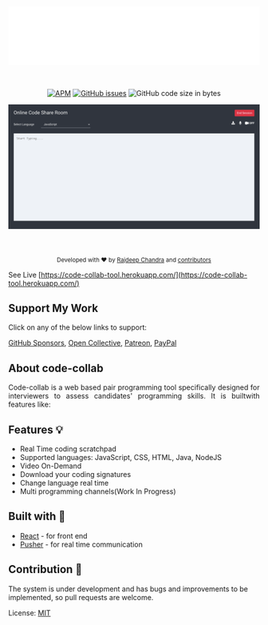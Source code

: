 <p align="center">
  <img src="https://github.com/Rajdeepc/code-collab/blob/master/github/logo.png?raw=true" width="600">
</p><br>

<p align="center"><a href="https://github.com/Rajdeepc/code-collab/blob/master/LICENSE.md"><img alt="APM" src="https://img.shields.io/apm/l/react"></a> <a href="https://github.com/Rajdeepc/code-collab/issues"><img alt="GitHub issues" src="https://img.shields.io/github/issues/Rajdeepc/code-collab"></a> <img alt="GitHub code size in bytes" src="https://img.shields.io/github/languages/code-size/Rajdeepc/code-collab">
</p>

<p align="center">
  <img src="https://github.com/Rajdeepc/code-collab/blob/master/github/code.png?raw=true" width="600">
</p><br>


<p align="center">
  <sub>Developed with ❤︎ by
    <a href="https://github.com/Rajdeepc">Rajdeep Chandra</a> and
    <a href="https://github.com/Rajdeepc/code-collab/graphs/contributors">contributors</a>
  </sub>
</p>


 See Live [https://code-collab-tool.herokuapp.com/](https://code-collab-tool.herokuapp.com/)

 ## Support My Work

Click on any of the below links to support:

[GitHub Sponsors](https://github.com/sponsors/Rajdeepc), 
[Open Collective](https://opencollective.com/rajdeep-chandra), 
[Patreon](https://www.patreon.com/chandraraj), 
[PayPal](https://www.paypal.me/RajdeepC)

## About code-collab

<p style="text-align: justify">Code-collab is a web based pair programming tool specifically designed for interviewers to assess candidates' programming skills. It is builtwith features like:

## Features 💡

- Real Time coding scratchpad
- Supported languages: JavaScript, CSS, HTML, Java, NodeJS
- Video On-Demand
- Download your coding signatures
- Change language real time
- Multi programming channels(Work In Progress)


## Built with 🔧

- [React](https://github.com/React) - for front end
- [Pusher](https://github.com/pusher) - for real time communication

## Contribution 🥰

The system is under development and has bugs and improvements to be implemented, so pull requests are welcome.

License:
[MIT](https://choosealicense.com/licenses/mit/)
